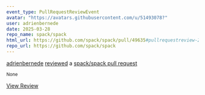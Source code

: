 ```yaml
---
event_type: PullRequestReviewEvent
avatar: "https://avatars.githubusercontent.com/u/51493078?"
user: adrienbernede
date: 2025-03-28
repo_name: spack/spack
html_url: https://github.com/spack/spack/pull/49635#pullrequestreview-2726921979
repo_url: https://github.com/spack/spack
---
```


<a href='https://github.com/adrienbernede' target='_blank'>adrienbernede</a> <a href='https://github.com/spack/spack/pull/49635#pullrequestreview-2726921979' target='_blank'>reviewed</a> a <a href='https://github.com/spack/spack/pull/49635' target='_blank'>spack/spack pull request</a>

<small>None</small>

<a href='https://github.com/spack/spack/pull/49635#pullrequestreview-2726921979' target='_blank'>View Review</a>